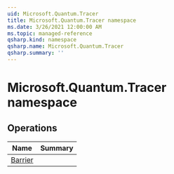 ```yaml
---
uid: Microsoft.Quantum.Tracer
title: Microsoft.Quantum.Tracer namespace
ms.date: 3/26/2021 12:00:00 AM
ms.topic: managed-reference
qsharp.kind: namespace
qsharp.name: Microsoft.Quantum.Tracer
qsharp.summary: ''
---
```


# Microsoft.Quantum.Tracer namespace




<!-- summaries -->

## Operations

| Name | Summary |
|------|---------|
|[Barrier](xref:Microsoft.Quantum.Tracer.Barrier) | |


<!-- /summaries -->
